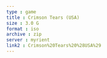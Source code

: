 ```yaml
---
type : game
title : Crimson Tears (USA)
size : 3.0 G
format : iso
archive : zip
server : myrient
link2 : Crimson%20Tears%20%28USA%29
---
```

